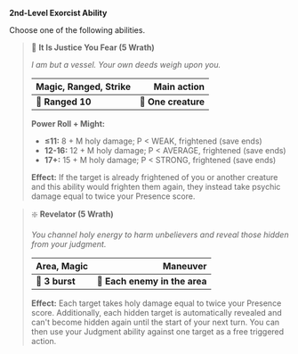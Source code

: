 **2nd-Level Exorcist Ability**

Choose one of the following abilities.

> 🏹 **It Is Justice You Fear (5 Wrath)**
> 
> *I am but a vessel. Your own deeds weigh upon you.*
> 
> | **Magic, Ranged, Strike** |     **Main action** |
> | ------------------------- | -------------------:|
> | **📏 Ranged 10**          | **🎯 One creature** |
> 
> **Power Roll + Might:**
> 
> - **≤11:** 8 + M holy damage; P < WEAK, frightened (save ends)
> - **12-16:** 12 + M holy damage; P < AVERAGE, frightened (save ends)
> - **17+:** 15 + M holy damage; P < STRONG, frightened (save ends)
> 
> **Effect:** If the target is already frightened of you or another creature and this ability would frighten them again, they instead take psychic damage equal to twice your Presence score.

> ❇️ **Revelator (5 Wrath)**
> 
> *You channel holy energy to harm unbelievers and reveal those hidden from your judgment.*
> 
> | **Area, Magic** |                  **Maneuver** |
> | --------------- | -----------------------------:|
> | **📏 3 burst**  | **🎯 Each enemy in the area** |
> 
> **Effect:** Each target takes holy damage equal to twice your Presence score. Additionally, each hidden target is automatically revealed and can't become hidden again until the start of your next turn. You can then use your Judgment ability against one target as a free triggered action.
